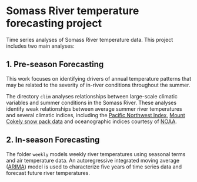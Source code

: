 # Somass River temperature forecasting project

Time series analyses of Somass River temperature data. 
This project includes two main analyses:

## 1. Pre-season Forecasting 
This work focuses on identifying drivers of annual temperature patterns that may be related to the severity of in-river conditions throughout the summer.

The directory `clim` analyses relationships between large-scale climatic variables and summer conditions in the Somass River. These analyses identify weak relationships between average summer river temperatures and several climatic indices, including the [Pacific Northwest Index](https://www.cbr.washington.edu/dart/pni), [Mount Cokely snow pack data](https://aqrt.nrs.gov.bc.ca/Data/Location/Summary/Location/3B02A/Interval/Latest) and oceanographic indices courtesy of [NOAA](https://www.ncei.noaa.gov/access/monitoring/enso/sst). 

## 2. In-season Forecasting
The folder `weekly` models weekly river temperatures using seasonal terms and air temperature data. An autoregressive integrated moving average ([ARIMA](https://otexts.com/fpp2/arima.html)) model is used to characterize five years of time series data and forecast future river temperatures. 
